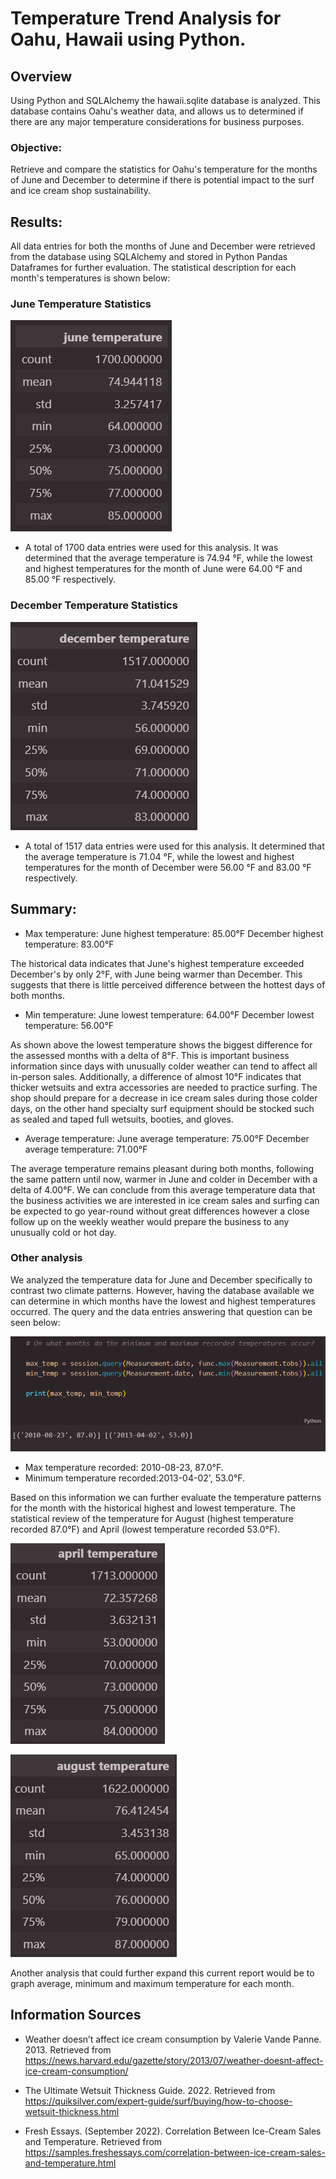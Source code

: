 # Temperature Trend Analysis for Oahu, Hawaii using Python.

## Overview
Using Python and SQLAlchemy the hawaii.sqlite database is analyzed. This database contains Oahu's weather data, and allows us to determined if there are any major temperature considerations for business purposes.

### Objective:
Retrieve and compare the statistics for Oahu's temperature for the months of June and December to determine if there is potential impact to the surf and ice cream shop sustainability.

## Results:
All data entries for both the months of June and December were retrieved from the database using SQLAlchemy and stored in Python Pandas Dataframes for further evaluation. The statistical description for each month's temperatures is shown below:

### June Temperature Statistics

![June_temperature_stats](https://github.com/Li11iana/surfs_up/blob/main/Resources/June_temperature_stats.png)

* A total of 1700 data entries were used for this analysis. It was determined that the average temperature is 74.94 °F, while the lowest and highest temperatures for the month of June were 64.00 °F and 85.00 °F respectively.

### December Temperature Statistics

![Dec_temperature_stats](https://github.com/Li11iana/surfs_up/blob/main/Resources/Dec_temperature_stats.png)

* A total of 1517 data entries were used for this analysis. It determined that the average temperature is 71.04 °F, while the lowest and highest temperatures for the month of December were 56.00 °F and 83.00 °F respectively.

## Summary:

* Max temperature:
June highest temperature: 85.00°F 
December highest temperature: 83.00°F

The historical data indicates that June's highest temperature exceeded December's by only 2°F, with June being warmer than December. This suggests that there is little perceived difference between the hottest days of both months.

* Min temperature:
June lowest temperature: 64.00°F 
December lowest temperature: 56.00°F

As shown above the lowest temperature shows the biggest difference for the assessed months with a delta of 8°F. This is important business information since days with unusually colder weather can tend to affect all in-person sales. 
Additionally, a difference of almost 10°F indicates that thicker wetsuits and extra accessories are needed to practice surfing. The shop should prepare for a decrease in ice cream sales during those colder days, on the other hand specialty surf equipment should be stocked such as sealed and taped full wetsuits, booties, and gloves.

* Average temperature:
June average temperature: 75.00°F 
December average temperature: 71.00°F

The average temperature remains pleasant during both months, following the same pattern until now, warmer in June and colder in December with a delta of 4.00°F. 
We can conclude from this average temperature data that the business activities we are interested in ice cream sales and surfing can be expected to go year-round without great differences however a close follow up on the weekly weather would prepare the business to any unusually cold or hot day.


### Other analysis

We analyzed the temperature data for June and December specifically to contrast two climate patterns. 
However, having the database available we can determine in which months have the lowest and highest temperatures occurred. The query and the data entries answering that question can be seen below:

![Other_analysis](https://github.com/Li11iana/surfs_up/blob/main/Resources/Other_analysis.png)

* Max temperature recorded: 2010-08-23, 87.0°F. 
* Minimum temperature recorded:2013-04-02', 53.0°F.

Based on this information we can further evaluate the temperature patterns for the month with the historical highest and lowest temperature. The statistical review of the temperature for August (highest temperature recorded 87.0°F) and April (lowest temperature recorded 53.0°F).

![April_temperature_stats](https://github.com/Li11iana/surfs_up/blob/main/Resources/April_temperature_stats.png)


![Aug_temperature_stats](https://github.com/Li11iana/surfs_up/blob/main/Resources/Aug_temperature_stats.png)

Another analysis that could further expand this current report would be to graph average, minimum and maximum temperature for each month.

## Information Sources

* Weather doesn’t affect ice cream consumption by Valerie Vande Panne. 2013. Retrieved from https://news.harvard.edu/gazette/story/2013/07/weather-doesnt-affect-ice-cream-consumption/

* The Ultimate Wetsuit Thickness Guide. 2022. Retrieved from https://quiksilver.com/expert-guide/surf/buying/how-to-choose-wetsuit-thickness.html

* Fresh Essays. (September 2022). Correlation Between Ice-Cream Sales and Temperature. Retrieved from https://samples.freshessays.com/correlation-between-ice-cream-sales-and-temperature.html
